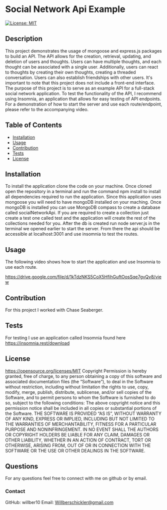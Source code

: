 # Social Network Api Example
  [![License: MIT](https://img.shields.io/badge/License-MIT-yellow.svg)](#license)
  ## Description
This project demonstrates the usage of mongoose and express.js packages to build an API. The API allows for the creation, retrieval, updating, and deletion of users and thoughts. Users can have multiple thoughts, and each thought can be associated with a single user. Additionally, users can react to thoughts by creating their own thoughts, creating a threaded conversation. Users can also establish friendships with other users. It's important to note that this project does not include a front-end interface. The purpose of this project is to serve as an example API for a full-stack social network application. To test the functionality of the API, I recommend using Insomnia, an application that allows for easy testing of API endpoints. For a demonstration of how to start the server and use each route/endpoint, please refer to the accompanying video.
  ## Table of Contents
  - [Installation](#installation)
  - [Usage](#usage)
  - [Contribution](#contribution)
  - [Tests](#tests)
  - [License](#license)
  ## Installation
  To install the application clone the code on your machine. Once cloned open the repository in a terminal and run the command npm install to install all dependencies required to run the application. Since this application uses mongoose you will need to have mongoDB installed on your maching. Once mongoDB is installed you can use MongoDB compass to create a database called socialNetworkApi. If you are required to create a collection just create a test one called test and the application will create the rest of the collections needed for you. After the db is created run node server.js in the terminal we opened earlier to start the server. From there the api should be accessible at localhost:3001 and use insomnia to test the routes.
  ## Usage
  The following video shows how to start the application and use Insomnia to use each route.

  https://drive.google.com/file/d/1kTdzNKS5CoX5HfihGuftOosSqe7gvQv8/view

  ## Contribution
  For this project I worked with Chase Seaberger.
  ## Tests
  For testing I use an application called Insomnia found here https://insomnia.rest/download
  ## License
  https://opensource.org/licenses/MIT
  Copyright <YEAR> <COPYRIGHT HOLDER>
      Permission is hereby granted, free of charge, to any person obtaining a copy of this software and associated documentation files (the “Software”), to deal in the Software without restriction, including without limitation the rights to use, copy, modify, merge, publish, distribute, sublicense, and/or sell copies of the Software, and to permit persons to whom the Software is furnished to do so, subject to the following conditions:
      The above copyright notice and this permission notice shall be included in all copies or substantial portions of the Software.
      THE SOFTWARE IS PROVIDED “AS IS”, WITHOUT WARRANTY OF ANY KIND, EXPRESS OR IMPLIED, INCLUDING BUT NOT LIMITED TO THE WARRANTIES OF MERCHANTABILITY, FITNESS FOR A PARTICULAR PURPOSE AND NONINFRINGEMENT. IN NO EVENT SHALL THE AUTHORS OR COPYRIGHT HOLDERS BE LIABLE FOR ANY CLAIM, DAMAGES OR OTHER LIABILITY, WHETHER IN AN ACTION OF CONTRACT, TORT OR OTHERWISE, ARISING FROM, OUT OF OR IN CONNECTION WITH THE SOFTWARE OR THE USE OR OTHER DEALINGS IN THE SOFTWARE.
  ## Questions
  For any questions feel free to connect with me on github or by email.
  ### Contact
  GitHub: willber10
  Email: Willberschickler@gmail.com